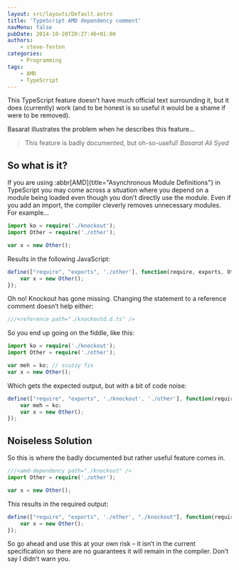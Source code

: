 ```yaml
---
layout: src/layouts/Default.astro
title: 'TypeScript AMD dependency comment'
navMenu: false
pubDate: 2014-10-20T20:27:46+01:00
authors:
    - steve-fenton
categories:
    - Programming
tags:
    - AMD
    - TypeScript
---
```


This TypeScript feature doesn’t have much official text surrounding it, but it does (currently) work (and to be honest is so useful it would be a shame if were to be removed).

Basarat illustrates the problem when he describes this feature…

> This feature is badly documented, but oh-so-useful! <cite>Basarat Ali Syed</cite>

## So what is it?

If you are using :abbr[AMD]{title="Asynchronous Module Definitions"} in TypeScript you may come across a situation where you depend on a module being loaded even though you don’t directly use the module. Even if you add an import, the compiler cleverly removes unnecessary modules. For example…

```typescript
import ko = require('./knockout');
import Other = require('./other');

var x = new Other();
```

Results in the following JavaScript:

```javascript
define(["require", "exports", './other'], function(require, exports, Other) {
    var x = new Other();
});
```

Oh no! Knockout has gone missing. Changing the statement to a reference comment doesn’t help either:

```typescript
///<reference path="./knockoutd.d.ts" />
```

So you end up going on the fiddle, like this:

```typescript
import ko = require('./knockout');
import Other = require('./other');

var meh = ko; // scuzzy fix
var x = new Other();
```

Which gets the expected output, but with a bit of code noise:

```javascript
define(["require", "exports", './knockout', './other'], function(require, exports, ko, Other) {
    var meh = ko;
    var x = new Other();
});
```

## Noiseless Solution

So this is where the badly documented but rather useful feature comes in.

```typescript
///<amd-dependency path="./knockout" />
import Other = require('./other');

var x = new Other();
```

This results in the required output:

```javascript
define(["require", "exports", './other', "./knockout"], function(require, exports, Other) {
    var x = new Other();
});
```

So go ahead and use this at your own risk – it isn’t in the current specification so there are no guarantees it will remain in the compiler. Don’t say I didn’t warn you.